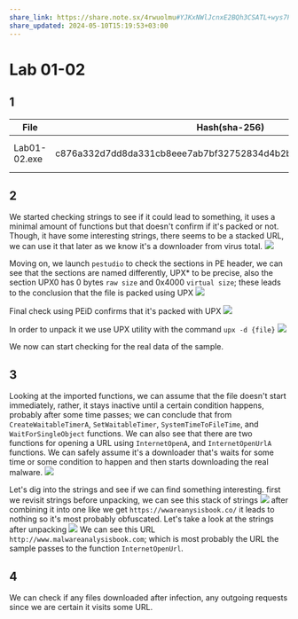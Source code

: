 ```yaml
---
share_link: https://share.note.sx/4rwuolmu#YJKxNWlJcnxE2BQh3CSATL+wys7Pgm8Fk3TrPZGRv4c
share_updated: 2024-05-10T15:19:53+03:00
---
```

# Lab 01-02
## 1

| File         | Hash(sha-256)                                                    | detection                                                                                                                                     |
| ------------ | ---------------------------------------------------------------- | --------------------------------------------------------------------------------------------------------------------------------------------- |
| Lab01-02.exe | c876a332d7dd8da331cb8eee7ab7bf32752834d4b2b54eaa362674a2a48f64a6 | [57/72 \| Trojan, downloader](https://www.virustotal.com/gui/file/c876a332d7dd8da331cb8eee7ab7bf32752834d4b2b54eaa362674a2a48f64a6/detection) |

## 2
We started checking strings to see if it could lead to something, it uses a minimal amount of functions but that doesn't confirm if it's packed or not. Though, it have some interesting strings, there seems to be a stacked URL, we can use it that later as we know it's a downloader from virus total.
![](https://i.imgur.com/6RCy2cs.png)

Moving on, we launch `pestudio` to check the sections in PE header, we can see that the sections are named differently, UPX* to be precise, also the section UPX0 has 0 bytes `raw size` and 0x4000 `virtual size`; these leads to the conclusion that the file is packed using UPX
![](https://imgur.com/ArbaZlK.jpg)

Final check using PEiD confirms that it's packed with UPX
![](https://imgur.com/PbXNC4H.jpg)

In order to unpack it we use UPX utility with the command `upx -d {file}`
![](https://i.imgur.com/JzKENQS.png)

We now can start checking for the real data of the sample.

## 3
Looking at the imported functions, we can assume that the file doesn't start immediately, rather, it stays inactive until a certain condition happens, probably after some time passes; we can conclude that from `CreateWaitableTimerA`, `SetWaitableTimer`, `SystemTimeToFileTime`, and `WaitForSingleObject` functions. We can also see that there are two functions for opening a URL using `InternetOpenA`, and `InternetOpenUrlA` functions. We can safely assume it's a downloader that's waits for some time or some condition to happen and then starts downloading the real malware.
![](https://imgur.com/kdGAcqK.jpg)

Let's dig into the strings and see if we can find something interesting. first we revisit strings before unpacking, we can see this stack of strings
![](https://i.imgur.com/wtE96HN.png)
after combining it into one like we get `https://wwareanysisbook.co/` it leads to nothing so it's most probably obfuscated. Let's take a look at the strings after unpacking
![](https://i.imgur.com/llgaXME.png)
We can see this URL `http://www.malwareanalysisbook.com`; which is most probably the URL the sample passes to the function `InternetOpenUrl`.

## 4
We can check if any files downloaded after infection, any outgoing requests since we are certain it visits some URL.